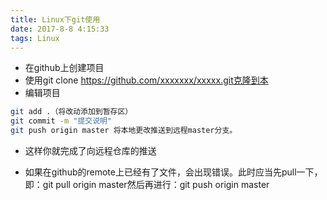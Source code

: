 ```yaml
---
title: Linux下git使用
date: 2017-8-8 4:15:33
tags: Linux
---
```

* 在github上创建项目
* 使用git clone https://github.com/xxxxxxx/xxxxx.git克隆到本
* 编辑项目
``` bash
git add .（将改动添加到暂存区）
git commit -m "提交说明"
git push origin master 将本地更改推送到远程master分支。
```
 
* 这样你就完成了向远程仓库的推送
 
* 如果在github的remote上已经有了文件，会出现错误。此时应当先pull一下，即：git pull origin master然后再进行：git push origin master

 
  